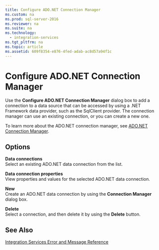 ```yaml
---
title: Configure ADO.NET Connection Manager
ms.custom: na
ms.prod: sql-server-2016
ms.reviewer: na
ms.suite: na
ms.technology: 
  - integration-services
ms.tgt_pltfrm: na
ms.topic: article
ms.assetid: 609f8354-e876-4fed-adab-ac8d57a94f1c
---
```

# Configure ADO.NET Connection Manager
  Use the **Configure ADO.NET Connection Manager** dialog box to add a connection to a data source that can be accessed by using a .NET Framework data provider, such as the SqlClient provider. The connection manager can use an existing connection, or you can create a new one.  
  
 To learn more about the ADO.NET connection manager, see [ADO.NET Connection Manager](../../Topics/TopicNameNotContainA/ADO.NET-Connection-Manager.md).  
  
## Options  
 **Data connections**  
 Select an existing ADO.NET data connection from the list.  
  
 **Data connection properties**  
 View properties and values for the selected ADO.NET data connection.  
  
 **New**  
 Create an ADO.NET data connection by using the **Connection Manager** dialog box.  
  
 **Delete**  
 Select a connection, and then delete it by using the **Delete** button.  
  
## See Also  
 [Integration Services Error and Message Reference](../../Topics/TopicNameNotContainA/Integration-Services-Error-and-Message-Reference.md)  
  
  